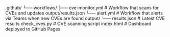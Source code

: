 .github/
└── workflows/
    ├── cve-monitor.yml       # Workflow that scans for CVEs and updates output/results.json
    └── alert.yml             # Workflow that alerts via Teams when new CVEs are found
output/
└── results.json              # Latest CVE results
check_cves.py                 # CVE scanning script
index.html                    # Dashboard deployed to GitHub Pages
